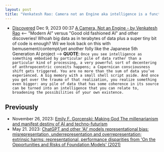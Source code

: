 ```yaml
---
layout: post
title: "Venkatesh Rao: Camera not an Engine aka intelligence is a function of big data plus very small code; modern 'AI' versus Good Old Fashioned AI  aka 'GOFAI' Will we look back on this like we do Prolog and the Japanese 5th generation AI  project?"
---
```

* [Discovered](http://rolandtanglao.com/2020/07/29/p1-blogthis-checkvist-list-links-to-blog/) Dec 9, 2023 00:37 [A Camera, Not an Engine - by Venkatesh Rao](https://studio.ribbonfarm.com/p/a-camera-not-an-engine) <-- "Modern AI" versus "Good old fashioned AI" and other discoveries! Whoah big data as in terabytes of data plus a super tiny bit of code is enough? Wil we look back on this with bemusement/contempt/yet another folly like the Japanese 5th Generation AI project --> **QUOTE**: `Once you see intelligence as something embodied by particular pile of data rather than a particular kind of processing, a very powerful sort of decentering of anthropocentric conceits happens; a Copernican consciousness shift gets triggered. You are no more than the sum of data you’ve experienced. A big memory with a small shell script aside. And once you get over the trauma of that realization, you realize something even bigger: any pile of data that has some coherence in its source can be turned into an intelligence that you can relate to, broadening the possibilities of your own existence.`

## Previously

* November 26, 2023: [Emily F. Gorcenski: Making God The millenarianism and manifest destiny of AI and techno-futurism](http://rolandtanglao.com/2023/11/26/p1-emily-f-gorcenski-making-god-millenarianism-manifest-destiny-aitechno-futurism/)
* May 21. 2023: [ChatGPT  and other 'AI' models representational bias: misrepresentation,  underrepresentation and overrepresentation; extrinsic harms:  representational, performance disparities from 'On the Opportunities and  Risks of Foundation Models' (2021) ](http://rolandtanglao.com/2023/05/21/p1-intrinsic-biases-extrinsic-harms-foundation-ai-models/)        

